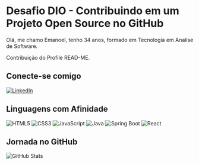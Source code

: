 # Desafio DIO - Contribuindo em um Projeto Open Source no GitHub

Olá, me chamo Emanoel, tenho 34 anos, formado em Tecnologia em Analise de Software.

Contribuição do Profile READ-ME.

## Conecte-se comigo

[![LinkedIn](https://img.shields.io/badge/LinkedIn-000?style=for-the-badge&logo=linkedin&logoColor=0E76A8)](https://www.linkedin.com/in/emanoelsantos/)

## Linguagens com Afinidade

![HTML5](https://img.shields.io/badge/HTML5-000?style=for-the-badge&logo=html5)
![CSS3](https://img.shields.io/badge/CSS3-000?style=for-the-badge&logo=css3&logoColor=264CE4)
![JavaScript](https://img.shields.io/badge/JavaScript-000?style=for-the-badge&logo=javascript)
![Java](https://img.shields.io/badge/java-000?style=for-the-badge&logo=openjdk)
![Spring Boot](https://img.shields.io/badge/Spring-000?style=for-the-badge&logo=Spring%20Boot)
![React](https://img.shields.io/badge/React-000?style=for-the-badge&logo=react)

## Jornada no GitHub

![GitHub Stats](https://github-readme-stats.vercel.app/api?username=emanoeltga&theme=transparent&bg_color=000&border_color=30A3DC&show_icons=true&icon_color=30A3DC&title_color=E94D5F&text_color=FFF&hide=stars)